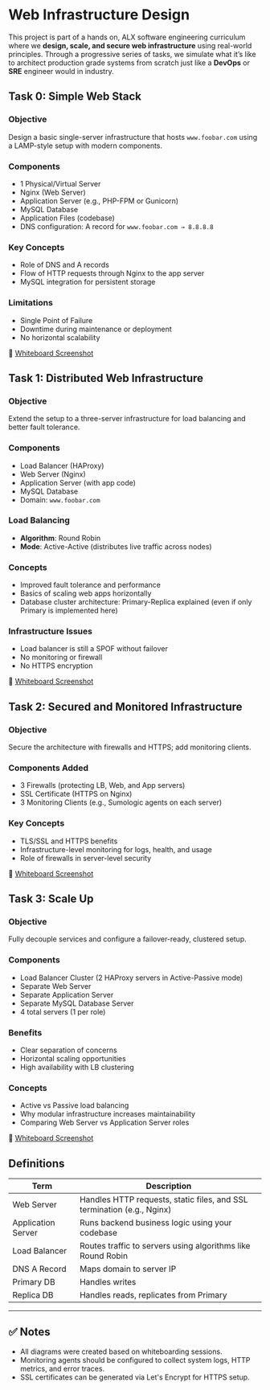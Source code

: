 # Web Infrastructure Design

This project is part of a hands on, ALX software engineering curriculum where we **design, scale, and secure web infrastructure** using real-world principles. Through a progressive series of tasks, we simulate what it’s like to architect production grade systems from scratch just like a **DevOps** or **SRE** engineer would in industry.

##  Task 0: Simple Web Stack

### Objective
Design a basic single-server infrastructure that hosts `www.foobar.com` using a LAMP-style setup with modern components.

### Components
- 1 Physical/Virtual Server
- Nginx (Web Server)
- Application Server (e.g., PHP-FPM or Gunicorn)
- MySQL Database
- Application Files (codebase)
- DNS configuration: A record for `www.foobar.com → 8.8.8.8`

### Key Concepts
- Role of DNS and A records
- Flow of HTTP requests through Nginx to the app server
- MySQL integration for persistent storage

### Limitations
- Single Point of Failure
- Downtime during maintenance or deployment
- No horizontal scalability

📸 [Whiteboard Screenshot ](https://ibb.co/gLYwr62M)


##  Task 1: Distributed Web Infrastructure

### Objective
Extend the setup to a three-server infrastructure for load balancing and better fault tolerance.

### Components
- Load Balancer (HAProxy)
- Web Server (Nginx)
- Application Server (with app code)
- MySQL Database
- Domain: `www.foobar.com`

### Load Balancing
- **Algorithm**: Round Robin
- **Mode**: Active-Active (distributes live traffic across nodes)

### Concepts
- Improved fault tolerance and performance
- Basics of scaling web apps horizontally
- Database cluster architecture: Primary-Replica explained (even if only Primary is implemented here)

### Infrastructure Issues
- Load balancer is still a SPOF without failover
- No monitoring or firewall
- No HTTPS encryption

📸 [Whiteboard Screenshot](https://ibb.co/LzYbzLg4K)


##  Task 2: Secured and Monitored Infrastructure

### Objective
Secure the architecture with firewalls and HTTPS; add monitoring clients.

### Components Added
- 3 Firewalls (protecting LB, Web, and App servers)
- SSL Certificate (HTTPS on Nginx)
- 3 Monitoring Clients (e.g., Sumologic agents on each server)

### Key Concepts
- TLS/SSL and HTTPS benefits
- Infrastructure-level monitoring for logs, health, and usage
- Role of firewalls in server-level security

📸 [Whiteboard Screenshot](https://ibb.co/wNdJGG49  )



##  Task 3: Scale Up

### Objective
Fully decouple services and configure a failover-ready, clustered setup.

### Components
- Load Balancer Cluster (2 HAProxy servers in Active-Passive mode)
- Separate Web Server
- Separate Application Server
- Separate MySQL Database Server
- 4 total servers (1 per role)

### Benefits
- Clear separation of concerns
- Horizontal scaling opportunities
- High availability with LB clustering

### Concepts
- Active vs Passive load balancing
- Why modular infrastructure increases maintainability
- Comparing Web Server vs Application Server roles

📸 [Whiteboard Screenshot](https://ibb.co/bMXThPwS)


##  Definitions

| Term | Description |
|------|-------------|
| Web Server | Handles HTTP requests, static files, and SSL termination (e.g., Nginx) |
| Application Server | Runs backend business logic using your codebase |
| Load Balancer | Routes traffic to servers using algorithms like Round Robin |
| DNS A Record | Maps domain to server IP |
| Primary DB | Handles writes |
| Replica DB | Handles reads, replicates from Primary |

---

## ✅ Notes
- All diagrams were created based on whiteboarding sessions.
- Monitoring agents should be configured to collect system logs, HTTP metrics, and error traces.
- SSL certificates can be generated via Let's Encrypt for HTTPS setup.

